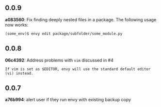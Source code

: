 
## 0.0.9

  **a083560**: Fix finding deeply nested files in a package. The following usage now works:
  
  	(some_env)$ envy edit package/subfolder/some_module.py

## 0.0.8

  **06c4392**: Address problems with `vim` discussed in #4

	If vim is set as $EDITOR, envy will use the standard default editor (vi) instead.

## 0.0.7

  **a76b994**: alert user if they run envy with existing backup copy
